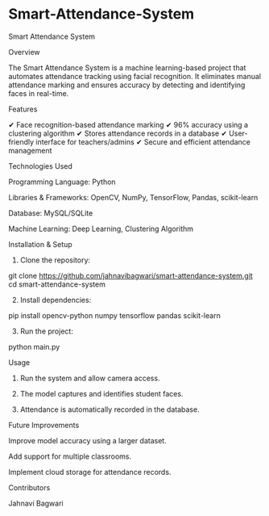 # Smart-Attendance-System
Smart Attendance System

Overview

The Smart Attendance System is a machine learning-based project that automates attendance tracking using facial recognition. It eliminates manual attendance marking and ensures accuracy by detecting and identifying faces in real-time.

Features

✔ Face recognition-based attendance marking
✔ 96% accuracy using a clustering algorithm
✔ Stores attendance records in a database
✔ User-friendly interface for teachers/admins
✔ Secure and efficient attendance management

Technologies Used

Programming Language: Python

Libraries & Frameworks: OpenCV, NumPy, TensorFlow, Pandas, scikit-learn

Database: MySQL/SQLite

Machine Learning: Deep Learning, Clustering Algorithm


Installation & Setup

1. Clone the repository:

git clone https://github.com/jahnavibagwari/smart-attendance-system.git
cd smart-attendance-system


2. Install dependencies:

pip install opencv-python numpy tensorflow pandas scikit-learn


3. Run the project:

python main.py



Usage

1. Run the system and allow camera access.


2. The model captures and identifies student faces.


3. Attendance is automatically recorded in the database.



Future Improvements

Improve model accuracy using a larger dataset.

Add support for multiple classrooms.

Implement cloud storage for attendance records.


Contributors

Jahnavi Bagwari
